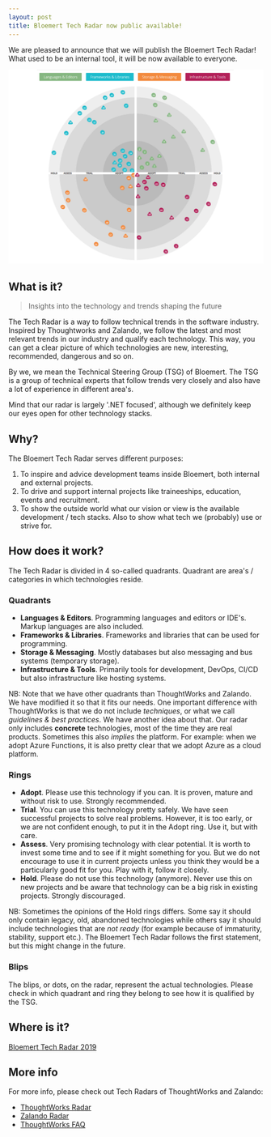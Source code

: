 ```yaml
---
layout: post
title: Bloemert Tech Radar now public available!
---
```


We are pleased to announce that we will publish the Bloemert Tech Radar! What used to be an internal tool, it will be now available to everyone.

[<img src="../images/techradar2019.png">](https://radar.bloemert.com)

## What is it?

> Insights into the technology and trends shaping the future

<!-- The Technology Radar is our thoughts on emerging technology trends in the industry. Read the latest here. -->
<!-- The Zalando Tech Radar is a list of technologies, complemented by an assessment result, called ring assignment. We use four rings with the following semantics ... -->

The Tech Radar is a way to follow technical trends in the software industry. Inspired by Thoughtworks and Zalando, we follow the latest and most relevant trends in our industry and qualify each technology. This way, you can get a clear picture of which technologies are new, interesting, recommended, dangerous and so on.

By we, we mean the Technical Steering Group (TSG) of Bloemert. The TSG is a group of technical experts that follow trends very closely and also have a lot of experience in different area's.

Mind that our radar is largely '.NET focused', although we definitely keep our eyes open for other technology stacks. 

## Why?

The Bloemert Tech Radar serves different purposes:

1. To inspire and advice development teams inside Bloemert, both internal and external projects.
2. To drive and support internal projects like traineeships, education, events and recruitment.
3. To show the outside world what our vision or view is the available development / tech stacks. Also to show what tech we (probably) use or strive for.

<!-- It can also been seen as a contribution in the .NET and dev space. -->
<!-- We realize that we are not the authority that for example ThoughtWorks is, so we will not pretend it either.  -->

## How does it work?

The Tech Radar is divided in 4 so-called quadrants. Quadrant are area's / categories in which technologies reside. 

### Quadrants

- **Languages & Editors**. Programming languages and editors or IDE's. Markup languages are also included. 
- **Frameworks & Libraries**. Frameworks and libraries that can be used for programming. 
- **Storage & Messaging**. Mostly databases but also messaging and bus systems (temporary storage).
- **Infrastructure & Tools**. Primarily tools for development, DevOps, CI/CD but also infrastructure like hosting systems.

NB: Note that we have other quadrants than ThoughtWorks and Zalando. We have modified it so that it fits our needs. One important difference with ThoughtWorks is that we do not include *techniques*, or what we call *guidelines & best practices*. We have another idea about that. Our radar only includes **concrete** technologies, most of the time they are real products. Sometimes this also *implies* the platform. For example: when we adopt Azure Functions, it is also pretty clear that we adopt Azure as a cloud platform.

### Rings
- **Adopt**. Please use this technology if you can. It is proven, mature and without risk to use. Strongly recommended.
- **Trial**. You can use this technology pretty safely. We have seen successful projects to solve real problems. However, it is too early, or we are not confident enough, to put it in the Adopt ring. Use it, but with care.
- **Assess**. Very promising technology with clear potential. It is worth to invest some time and to see if it might something for you. But we do not encourage to use it in current projects unless you think they would be a particularly good fit for you. Play with it, follow it closely.
- **Hold**. Please do not use this technology (anymore). Never use this on new projects and be aware that technology can be a big risk in existing projects. Strongly discouraged.

NB: Sometimes the opinions of the Hold rings differs. Some say it should only contain legacy, old, abandoned technologies while others say it should include technologies that are *not ready* (for example because of immaturity, stability, support etc.). The Bloemert Tech Radar follows the first statement, but this might change in the future.

### Blips

The blips, or dots, on the radar, represent the actual technologies. Please check in which quadrant and ring they belong to see how it is qualified by the TSG.

## Where is it?

[Bloemert Tech Radar 2019](https://radar.bloemert.com)

## More info
For more info, please check out Tech Radars of ThoughtWorks and Zalando:

- [ThoughtWorks Radar](https://opensource.zalando.com/tech-radar/)
- [Zalando Radar](https://opensource.zalando.com/tech-radar/)
- [ThoughtWorks FAQ](https://www.thoughtworks.com/radar/faq)
